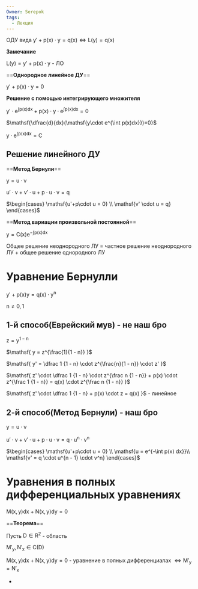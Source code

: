 ```yaml
---
Owner: Serepok
tags:
  - Лекция
---
```

ОДУ вида $\mathsf{y'+p(x) \cdot y = q(x) \iff L(y)=q(x)}$

  

**Замечание**

$\mathsf{L(y)=y'+p(x)\cdot y}$ - ЛО

  

==**Однородное линейное ДУ**==

$\mathsf{y'+p(x)\cdot y = 0}$

**Решение с помощью интегрирующего множителя**

$\mathsf{y'\cdot e^{\int p(x)dx}+p(x)\cdot y\cdot e^{\int p(x)dx}=0}$

$\mathsf{\dfrac{d}{dx}(\mathsf{y\cdot e^{\int p(x)dx}})=0}$

$\mathsf{y\cdot e^{\int p(x)dx} = C}$

  

## Решение линейного ДУ

==**Метод Бернули**==

$\mathsf{y=u\cdot v}$

$\mathsf{u' \cdot v+v' \cdot u+p \cdot u \cdot v=q}$

$\begin{cases}  
\mathsf{u'+p\cdot u = 0}  
\\  
\mathsf{v' \cdot u = q}  
\end{cases}$

  

==**Метод вариации произвольной постоянной**==

$\mathsf{y=C(x)e^{-\int p(x)dx}}$

  

Общее решение неоднородного ЛУ = частное решение неоднородного ЛУ + общее решение однородного ЛУ

  

  

# Уравнение Бернулли

$\mathsf{  
y' + p(x) y = q(x) \cdot y^n  
}$

$\mathsf{n\neq0,1}$

## 1-й способ(Еврейский мув) - не наш бро

$\mathsf{z=y^{1-n}}$

$\mathsf{  
y = z^{\frac{1}{1 - n}}  
}$

$\mathsf{  
y' = \dfrac 1 {1 - n} \cdot z^{\frac{n}{1 - n}} \cdot z'  
}$

$\mathsf{  
z' \cdot \dfrac 1 {1 - n} \cdot z^{\frac n {1 - n}} + p(x) \cdot z^{\frac 1 {1 - n}} = q(x) \cdot z^{\frac n {1 - n}}  
}$

$\mathsf{  
z' \cdot \dfrac 1 {1 - n} + p(x) \cdot z = q(x)  
}$ - линейное

  

## 2-й способ(Метод Бернули) - наш бро

$\mathsf{y=u\cdot v}$

$\mathsf{u' \cdot v+v' \cdot u+p \cdot u \cdot v=q\cdot u^n \cdot v^n}$

$\begin{cases}  
\mathsf{u'+p\cdot u = 0}  
\\ \mathsf{u = e^{-\int p(x) dx}}\\  
\mathsf{v' = q \cdot u^{n - 1} \cdot v^n}  
\end{cases}$

  

# Уравнения в полных дифференциальных уравнениях

$\mathsf{M(x,y)dx+N(x,y)dy=0}$

  

==**Теорема**==

Пусть $\mathsf{D \in R^2}$ - область

$\mathsf{M'_y,N'_x\in C(D)}$

$\mathsf{M(x,y)dx+N(x,y)dy=0}$ - уравнение в полных дифференциалах $\mathsf{\iff M'_y=N'_x}$

  

*